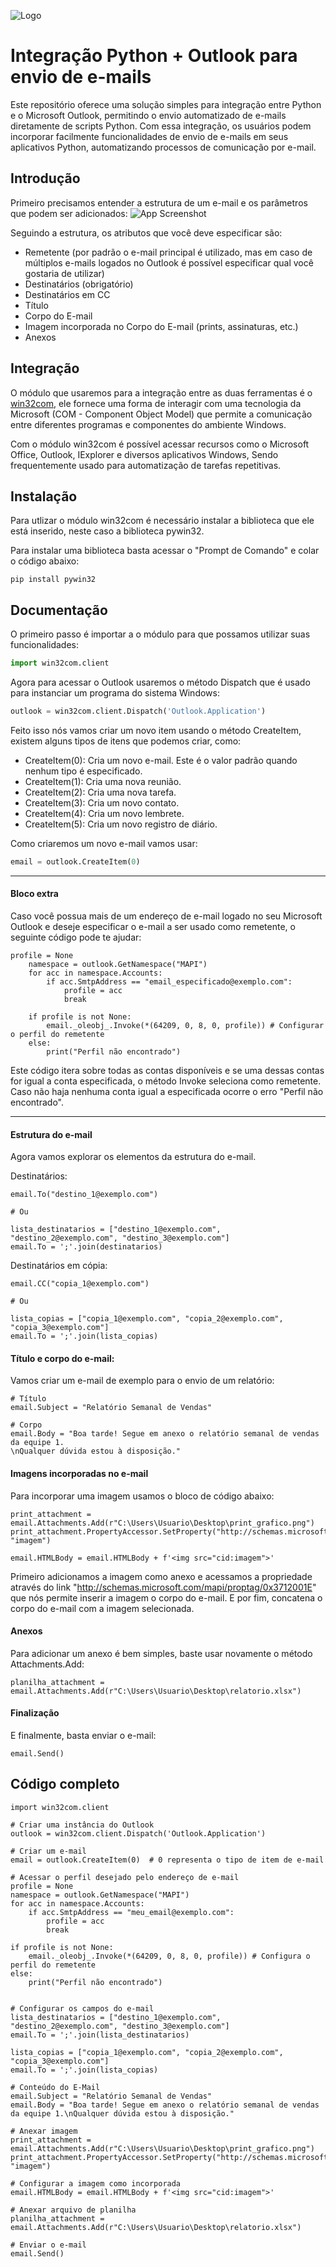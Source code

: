 
![Logo](https://dev-to-uploads.s3.amazonaws.com/uploads/articles/th5xamgrr6se0x5ro4g6.png)


# Integração Python + Outlook para envio de e-mails

Este repositório oferece uma solução simples para integração entre Python e o Microsoft Outlook, permitindo o envio automatizado de e-mails diretamente de scripts Python. Com essa integração, os usuários podem incorporar facilmente funcionalidades de envio de e-mails em seus aplicativos Python, automatizando processos de comunicação por e-mail.


## Introdução
Primeiro precisamos entender a estrutura de um e-mail e os parâmetros que podem ser adicionados:
![App Screenshot](https://via.placeholder.com/468x300?text=App+Screenshot+Here)

Seguindo a estrutura, os atributos que você deve especificar são:
- Remetente (por padrão o e-mail principal é utilizado, mas em caso de múltiplos e-mails logados no Outlook é possível especificar qual você gostaria de utilizar)
- Destinatários (obrigatório)
- Destinatários em CC
- Título 
- Corpo do E-mail
- Imagem incorporada no Corpo do E-mail (prints, assinaturas, etc.)
- Anexos


## Integração

O módulo que usaremos para a integração entre as duas ferramentas é o [win32com](https://pypi.org/project/pywin32/), ele fornece uma forma de interagir com uma tecnologia da Microsoft (COM - Component Object Model) que permite a comunicação entre diferentes programas e componentes do ambiente Windows. 

Com o módulo win32com é possível acessar recursos como o Microsoft Office, Outlook, IExplorer e diversos aplicativos Windows, Sendo frequentemente usado para automatização de tarefas repetitivas.

## Instalação

Para utlizar o módulo win32com é necessário instalar a biblioteca que ele está inserido, neste caso a biblioteca pywin32.

Para instalar uma biblioteca basta acessar o "Prompt de Comando" e colar o código abaixo:

```
pip install pywin32
```


## Documentação
O primeiro passo é importar a o módulo para que possamos utilizar suas funcionalidades:

```python
import win32com.client
```

Agora para acessar o Outlook usaremos o método Dispatch que é usado para instanciar um programa do sistema Windows:

```python
outlook = win32com.client.Dispatch('Outlook.Application')
```

Feito isso nós vamos criar um novo item usando o método CreateItem, existem alguns tipos de itens que podemos criar, como:

- CreateItem(0): Cria um novo e-mail. Este é o valor padrão quando nenhum tipo é especificado.
- CreateItem(1): Cria uma nova reunião.
- CreateItem(2): Cria uma nova tarefa.
- CreateItem(3): Cria um novo contato.
- CreateItem(4): Cria um novo lembrete.
- CreateItem(5): Cria um novo registro de diário.

Como criaremos um novo e-mail vamos usar: 
```python
email = outlook.CreateItem(0)
```
---
#### Bloco extra
Caso você possua mais de um endereço de e-mail logado no seu Microsoft Outlook e deseje especificar o e-mail a ser usado como remetente, o seguinte código pode te ajudar:

```    
profile = None
    namespace = outlook.GetNamespace("MAPI")
    for acc in namespace.Accounts:
        if acc.SmtpAddress == "email_especificado@exemplo.com":
            profile = acc
            break

    if profile is not None: 
        email._oleobj_.Invoke(*(64209, 0, 8, 0, profile)) # Configurar o perfil do remetente
    else: 
        print("Perfil não encontrado")
```


Este código itera sobre todas as contas disponíveis e se uma dessas contas for igual a conta especificada, o método Invoke seleciona como remetente. Caso não haja nenhuma conta igual a especificada ocorre o erro "Perfil não encontrado".

---

#### Estrutura do e-mail
Agora vamos explorar os elementos da estrutura do e-mail.

Destinatários:
```
email.To("destino_1@exemplo.com")

# Ou

lista_destinatarios = ["destino_1@exemplo.com", "destino_2@exemplo.com", "destino_3@exemplo.com"]
email.To = ';'.join(destinatarios)
```
Destinatários em cópia:
```
email.CC("copia_1@exemplo.com")

# Ou

lista_copias = ["copia_1@exemplo.com", "copia_2@exemplo.com", "copia_3@exemplo.com"]
email.To = ';'.join(lista_copias)
```

#### Título e corpo do e-mail:
Vamos criar um e-mail de exemplo para o envio de um relatório:

```
# Título
email.Subject = "Relatório Semanal de Vendas"

# Corpo
email.Body = "Boa tarde! Segue em anexo o relatório semanal de vendas da equipe 1.
\nQualquer dúvida estou à disposição."

```
#### Imagens incorporadas no e-mail
Para incorporar uma imagem usamos o bloco de código abaixo:
```
print_attachment = email.Attachments.Add(r"C:\Users\Usuario\Desktop\print_grafico.png")
print_attachment.PropertyAccessor.SetProperty("http://schemas.microsoft.com/mapi/proptag/0x3712001E", "imagem")

email.HTMLBody = email.HTMLBody + f'<img src="cid:imagem">'
```
Primeiro adicionamos a imagem como anexo e acessamos a propriedade através do link "http://schemas.microsoft.com/mapi/proptag/0x3712001E" que nós permite inserir a imagem o corpo do e-mail. E por fim, concatena o corpo do e-mail com a imagem selecionada.

#### Anexos
Para adicionar um anexo é bem simples, baste usar novamente o método Attachments.Add:
```
planilha_attachment = email.Attachments.Add(r"C:\Users\Usuario\Desktop\relatorio.xlsx")
```

#### Finalização
E finalmente, basta enviar o e-mail:
```
email.Send()
```


## Código completo

```
import win32com.client

# Criar uma instância do Outlook
outlook = win32com.client.Dispatch('Outlook.Application')

# Criar um e-mail
email = outlook.CreateItem(0)  # 0 representa o tipo de item de e-mail

# Acessar o perfil desejado pelo endereço de e-mail
profile = None
namespace = outlook.GetNamespace("MAPI")
for acc in namespace.Accounts:
    if acc.SmtpAddress == "meu_email@exemplo.com":
        profile = acc
        break

if profile is not None: 
    email._oleobj_.Invoke(*(64209, 0, 8, 0, profile)) # Configura o perfil do remetente
else: 
    print("Perfil não encontrado")


# Configurar os campos do e-mail
lista_destinatarios = ["destino_1@exemplo.com", "destino_2@exemplo.com", "destino_3@exemplo.com"]
email.To = ';'.join(lista_destinatarios)

lista_copias = ["copia_1@exemplo.com", "copia_2@exemplo.com", "copia_3@exemplo.com"]
email.To = ';'.join(lista_copias)

# Conteúdo do E-Mail
email.Subject = "Relatório Semanal de Vendas"
email.Body = "Boa tarde! Segue em anexo o relatório semanal de vendas da equipe 1.\nQualquer dúvida estou à disposição."

# Anexar imagem
print_attachment = email.Attachments.Add(r"C:\Users\Usuario\Desktop\print_grafico.png")
print_attachment.PropertyAccessor.SetProperty("http://schemas.microsoft.com/mapi/proptag/0x3712001E", "imagem")

# Configurar a imagem como incorporada
email.HTMLBody = email.HTMLBody + f'<img src="cid:imagem">'

# Anexar arquivo de planilha
planilha_attachment = email.Attachments.Add(r"C:\Users\Usuario\Desktop\relatorio.xlsx")

# Enviar o e-mail
email.Send()
```

